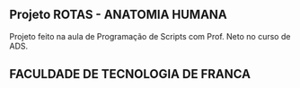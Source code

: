 ## Projeto ROTAS - ANATOMIA HUMANA

Projeto feito na aula de Programação de Scripts com Prof. Neto no curso de ADS.

## FACULDADE DE TECNOLOGIA DE FRANCA
